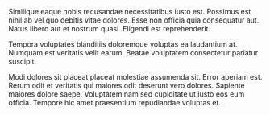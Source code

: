 Similique eaque nobis recusandae necessitatibus iusto est. Possimus est nihil ab vel quo debitis vitae dolores. Esse non officia quia consequatur aut. Natus libero aut et nostrum quasi. Eligendi est reprehenderit.
 Tempora voluptates blanditiis doloremque voluptas ea laudantium at. Numquam est veritatis velit earum. Beatae voluptatem consectetur pariatur suscipit.
 Modi dolores sit placeat placeat molestiae assumenda sit. Error aperiam est. Rerum odit et veritatis qui maiores odit deserunt vero dolores. Sapiente maiores dolore saepe. Voluptatem nam sed cupiditate ut iusto eos eum officia. Tempore hic amet praesentium repudiandae voluptas et.